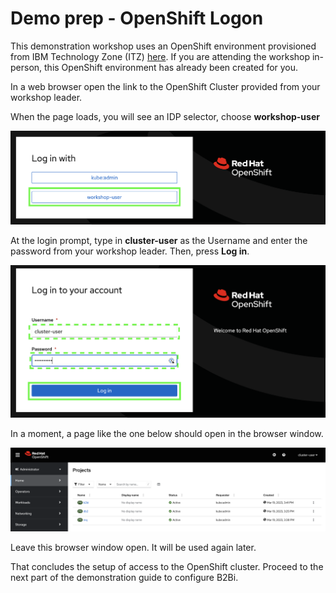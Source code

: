# Demo prep - OpenShift Logon

This demonstration workshop uses an OpenShift environment provisioned from IBM Technology Zone (ITZ) [here](https://techzone.ibm.com/my/reservations/create/63dba359cc19150018af084f). If you are attending the workshop in-person, this OpenShift environment has already been created for you.

In a web browser open the link to the OpenShift Cluster provided from your workshop leader.

When the page loads, you will see an IDP selector, choose **workshop-user**

![image](_attachments/OCPIDPChooser.png)

At the login prompt, type in **cluster-user** as the Username and enter the password from your workshop leader. Then, press **Log in**.

![image](_attachments/OCPLogin.png)

In a moment, a page like the one below should open in the browser window.

![image](_attachments/OSWebConsoleOverview.png)

Leave this browser window open. It will be used again later.

That concludes the setup of access to the OpenShift cluster. Proceed to the next part of the demonstration guide to configure B2Bi.
